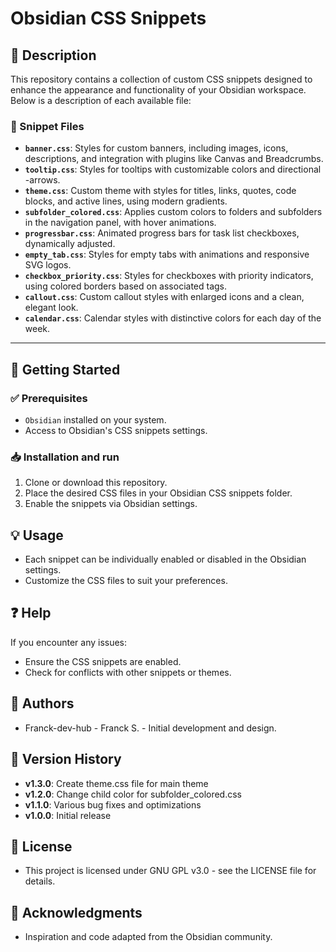 # Obsidian CSS Snippets
## 📌 Description
This repository contains a collection of custom CSS snippets designed to enhance the appearance and functionality of your Obsidian workspace. Below is a description of each available file:

### 📁 Snippet Files
- **`banner.css`**: Styles for custom banners, including images, icons, descriptions, and integration with plugins like Canvas and Breadcrumbs.
- **`tooltip.css`**: Styles for tooltips with customizable colors and directional -arrows.
- **`theme.css`**: Custom theme with styles for titles, links, quotes, code blocks, and active lines, using modern gradients.
- **`subfolder_colored.css`**: Applies custom colors to folders and subfolders in the navigation panel, with hover animations.
- **`progressbar.css`**: Animated progress bars for task list checkboxes, dynamically adjusted.
- **`empty_tab.css`**: Styles for empty tabs with animations and responsive SVG logos.
- **`checkbox_priority.css`**: Styles for checkboxes with priority indicators, using colored borders based on associated tags.
- **`callout.css`**: Custom callout styles with enlarged icons and a clean, elegant look.
- **`calendar.css`**: Calendar styles with distinctive colors for each day of the week.

---

## 🚀 Getting Started
### ✅ Prerequisites
- `Obsidian` installed on your system.
- Access to Obsidian's CSS snippets settings.

### 📥 Installation and run
1. Clone or download this repository.
2. Place the desired CSS files in your Obsidian CSS snippets folder.
3. Enable the snippets via Obsidian settings.

## 💡 Usage
- Each snippet can be individually enabled or disabled in the Obsidian settings.
- Customize the CSS files to suit your preferences.

## ❓ Help
If you encounter any issues:
- Ensure the CSS snippets are enabled.
- Check for conflicts with other snippets or themes.

## 👥 Authors
- Franck-dev-hub - Franck S. - Initial development and design.

## 📝 Version History
* **v1.3.0**: Create theme.css file for main theme
* **v1.2.0**: Change child color for subfolder_colored.css
* **v1.1.0**: Various bug fixes and optimizations
* **v1.0.0**: Initial release

## 📜 License
- This project is licensed under GNU GPL v3.0 - see the LICENSE file for details.

## 💖 Acknowledgments
- Inspiration and code adapted from the Obsidian community.
